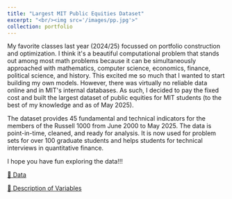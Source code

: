 ```yaml
---
title: "Largest MIT Public Equities Dataset"
excerpt: "<br/><img src='/images/pp.jpg'>"
collection: portfolio
---
```


My favorite classes last year (2024/25) focussed on portfolio construction and optimization. I think it's a beautiful computational problem that stands out among most math problems because it can be simultaneously approached with mathematics, computer science, economics, finance, political science, and history. This excited me so much that I wanted to start building my own models. However, there was virtually no reliable data online and in MIT's internal databases. As such, I decided to pay the fixed cost and built the largest dataset of public equities for MIT students (to the best of my knowledge and as of May 2025). 

The dataset provides 45 fundamental and technical indicators for the members of the Russell 1000 from June 2000 to May 2025. The data is point-in-time, cleaned, and ready for analysis. It is now used for problem sets for over 100 graduate students and helps students for technical interviews in quantitative finance. 

I hope you have fun exploring the data!!!


<!-- Link for anyone whose browser won’t show the inline viewer -->
[📄 Data](/files/r1000_monthly_pti.parquet)

<!-- Link for anyone whose browser won’t show the inline viewer -->
[📄 Description of Variables](/files/Variables.pdf)



